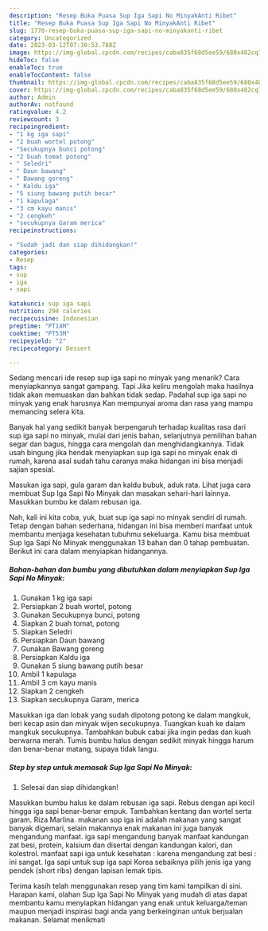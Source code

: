 ```yaml
---
description: "Resep Buka Puasa Sup Iga Sapi No MinyakAnti Ribet"
title: "Resep Buka Puasa Sup Iga Sapi No MinyakAnti Ribet"
slug: 1770-resep-buka-puasa-sup-iga-sapi-no-minyakanti-ribet
category: Uncategorized
date: 2023-03-12T07:30:53.788Z
image: https://img-global.cpcdn.com/recipes/caba835f68d5ee59/680x482cq70/sup-iga-sapi-no-minyak-foto-resep-utama.jpg
hideToc: false
enableToc: true
enableTocContent: false
thumbnail: https://img-global.cpcdn.com/recipes/caba835f68d5ee59/680x482cq70/sup-iga-sapi-no-minyak-foto-resep-utama.jpg
cover: https://img-global.cpcdn.com/recipes/caba835f68d5ee59/680x482cq70/sup-iga-sapi-no-minyak-foto-resep-utama.jpg
author: Admin
authorAv: notfound
ratingvalue: 4.2
reviewcount: 3
recipeingredient:
- "1 kg iga sapi"
- "2 buah wortel potong"
- "Secukupnya bunci potong"
- "2 buah tomat potong"
- " Seledri"
- " Daun bawang"
- " Bawang goreng"
- " Kaldu iga"
- "5 siung bawang putih besar"
- "1 kapulaga"
- "3 cm kayu manis"
- "2 cengkeh"
- "secukupnya Garam merica"
recipeinstructions:

- "Sudah jadi dan siap dihidangkan!"
categories:
- Resep
tags:
- sup
- iga
- sapi

katakunci: sup iga sapi 
nutrition: 294 calories
recipecuisine: Indonesian
preptime: "PT14M"
cooktime: "PT53M"
recipeyield: "2"
recipecategory: Dessert

---
```



Sedang mencari ide resep sup iga sapi no minyak yang menarik? Cara menyiapkannya sangat gampang. Tapi Jika keliru mengolah maka hasilnya tidak akan memuaskan dan bahkan tidak sedap. Padahal sup iga sapi no minyak yang enak harusnya Kan mempunyai aroma dan rasa yang mampu memancing selera kita.


Banyak hal yang sedikit banyak berpengaruh terhadap kualitas rasa dari sup iga sapi no minyak, mulai dari jenis bahan, selanjutnya pemilihan bahan segar dan bagus, hingga cara mengolah dan menghidangkannya. Tidak usah bingung jika hendak menyiapkan sup iga sapi no minyak enak di rumah, karena asal sudah tahu caranya maka hidangan ini bisa menjadi sajian spesial.

Masukan iga sapi, gula garam dan kaldu bubuk, aduk rata. Lihat juga cara membuat Sup Iga Sapi No Minyak dan masakan sehari-hari lainnya. Masukkan bumbu ke dalam rebusan iga.


Nah, kali ini kita coba, yuk, buat sup iga sapi no minyak sendiri di rumah. Tetap dengan bahan sederhana, hidangan ini bisa memberi manfaat untuk membantu menjaga kesehatan tubuhmu sekeluarga. Kamu bisa membuat Sup Iga Sapi No Minyak menggunakan 13 bahan dan 0 tahap pembuatan. Berikut ini cara dalam menyiapkan hidangannya.

<!--inarticleads1-->

##### Bahan-bahan dan bumbu yang dibutuhkan dalam menyiapkan Sup Iga Sapi No Minyak:

1. Gunakan 1 kg iga sapi
1. Persiapkan 2 buah wortel, potong
1. Gunakan Secukupnya bunci, potong
1. Siapkan 2 buah tomat, potong
1. Siapkan  Seledri
1. Persiapkan  Daun bawang
1. Gunakan  Bawang goreng
1. Persiapkan  Kaldu iga
1. Gunakan 5 siung bawang putih besar
1. Ambil 1 kapulaga
1. Ambil 3 cm kayu manis
1. Siapkan 2 cengkeh
1. Siapkan secukupnya Garam, merica


Masukkan iga dan lobak yang sudah dipotong potong ke dalam mangkuk, beri kecap asin dan minyak wijen secukupnya. Tuangkan kuah ke dalam mangkuk secukupnya. Tambahkan bubuk cabai jika ingin pedas dan kuah berwarna merah. Tumis bumbu halus dengan sedikit minyak hingga harum dan benar-benar matang, supaya tidak langu. 

<!--inarticleads2-->

##### Step by step untuk memasak Sup Iga Sapi No Minyak:


1. Selesai dan siap dihidangkan!

Masukkan bumbu halus ke dalam rebusan iga sapi. Rebus dengan api kecil hingga iga sapi benar-benar empuk. Tambahkan kentang dan wortel serta garam. Riza Marlina. makanan sop iga ini adalah makanan yang sangat banyak digemari, selain makannya enak makanan ini juga banyak mengandung manfaat. iga sapi mengandung banyak manfaat kandungan zat besi, protein, kalsium dan disertai dengan kandungan kalori, dan kolestrol. manfaat sapi iga untuk kesehatan : karena mengandung zat besi : ini sangat. Iga sapi untuk sup iga sapi Korea sebaiknya pilih jenis iga yang pendek (short ribs) dengan lapisan lemak tipis. 

Terima kasih telah menggunakan resep yang tim kami tampilkan di sini. Harapan kami, olahan Sup Iga Sapi No Minyak yang mudah di atas dapat membantu kamu menyiapkan hidangan yang enak untuk keluarga/teman maupun menjadi inspirasi bagi anda yang berkeinginan untuk berjualan makanan. Selamat menikmati
